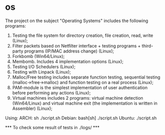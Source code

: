 # os
The project on the subject "Operating Systems" includes the following programs:
  1. Testing the file system for directory creation, file creation, read, write (Linux);
  2. Filter packets based on Netfilter interface + testing programs + third-party programs (IP/MAC address change) (Linux);
  3. Forkbomb (Win64/Linux);
  4. Membomb. Includes 4 implementation options (Linux);
  5. Testing I/O Schedulers (Linux);
  6. Testing with Linpack (Linux);
  7. Malloc/Free testing includes separate function testing, sequential testing (malloc->free->malloc) and function testing on a real process (Linux); 
  8. PAM-module is the simplest implementation of user authentication before performing any actions (Linux);
  9. Virtual machines includes 2 programs: virtual machine detection (Win64/Linux) and virtual machine exit (the implementation is written in Assembler) (Linux);


Using:
  ARCH: sh ./script.sh
  Debian: bash[sh] ./script.sh
  Ubuntu: ./script.sh

*** To check some result of tests in ./logs/ ***
